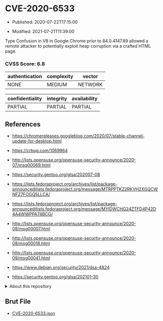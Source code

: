 # CVE-2020-6533

- Published: 2020-07-22T17:15:00

- Modified: 2021-07-21T11:39:00

Type Confusion in V8 in Google Chrome prior to 84.0.4147.89 allowed a remote attacker to potentially exploit heap corruption via a crafted HTML page.

### CVSS Score: **6.8**

| authentication | complexity | vector |
| --- | --- | --- |
| NONE | MEDIUM | NETWORK |

| confidentiality | integrity | availability |
| --- | --- | --- |
| PARTIAL | PARTIAL | PARTIAL |

## References

* https://chromereleases.googleblog.com/2020/07/stable-channel-update-for-desktop.html

* https://crbug.com/1069964

* http://lists.opensuse.org/opensuse-security-announce/2020-07/msg00069.html

* https://security.gentoo.org/glsa/202007-08

* https://lists.fedoraproject.org/archives/list/package-announce@lists.fedoraproject.org/message/MTRPPTKZ2RKVH2XGQCWNFZ7FOGQ5LLCA/

* https://lists.fedoraproject.org/archives/list/package-announce@lists.fedoraproject.org/message/MYIDWCHG24ZTFD4P42D4A4WWPPA74BCG/

* http://lists.opensuse.org/opensuse-security-announce/2020-08/msg00007.html

* http://lists.opensuse.org/opensuse-security-announce/2020-08/msg00018.html

* http://lists.opensuse.org/opensuse-security-announce/2020-09/msg00041.html

* https://www.debian.org/security/2021/dsa-4824

* https://security.gentoo.org/glsa/202101-30

<details>
<summary>About this repository</summary> 

  This repository is part of the project [Live Hack CVE](https://github.com/Live-Hack-CVE). Main website can be found [www.live-hack.org](https://www.live-hack.org) 
  
  Made by [Sn0wAlice](https://github.com/Sn0wAlice) for the people that care about security and need to have a feed of the latest CVEs. Hope you enjoy it, don't forget to star the repo and follow me on [Twitter](https://twitter.com/Sn0wAlice) and [Github](https://github.com/Sn0wAlice). And that is my [personnal website](https://www.alice-snow.me/)

  - [Home Page](https://github.com/Live-Hack-CVE)
  - [Framework](https://github.com/Live-Hack-CVE/cve-framework)
  - [CVE database](https://github.com/Live-Hack-CVE/full_database)
  - [Changelog](https://github.com/Live-Hack-CVE/Changelog)
</details>

## Brut File

* [CVE-2020-6533.json](https://raw.githubusercontent.com/Live-Hack-CVE/full_database/main/cves/2020/CVE-2020-6533.json)

